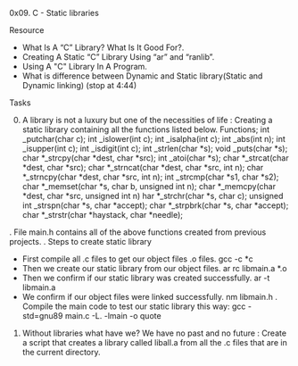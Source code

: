 0x09. C - Static libraries

Resource

* What Is A “C” Library? What Is It Good For?.
* Creating A Static “C” Library Using “ar” and “ranlib”.
* Using A "C" Library In A Program.
* What is difference between Dynamic and Static library(Static and Dynamic linking) (stop at 4:44)

Tasks

0. A library is not a luxury but one of the necessities of life : Creating a static library containing all the functions listed below.
Functions;
 int _putchar(char c);
 int _islower(int c);
 int _isalpha(int c);
 int _abs(int n);
 int _isupper(int c);
 int _isdigit(int c);
 int _strlen(char *s);
 void _puts(char *s);
 char *_strcpy(char *dest, char *src);
 int _atoi(char *s);
 char *_strcat(char *dest, char *src);
 char *_strncat(char *dest, char *src, int n);
 char *_strncpy(char *dest, char *src, int n);
 int _strcmp(char *s1, char *s2);
 char *_memset(char *s, char b, unsigned int n);
 char *_memcpy(char *dest, char *src, unsigned int n) har *_strchr(char *s, char c);
 unsigned int _strspn(char *s, char *accept);
 char *_strpbrk(char *s, char *accept);
 char *_strstr(char *haystack, char *needle);

. File main.h contains all of the above functions created from previous projects.
. Steps to create static library
* First compile all .c files to get our object files .o files. gcc -c *c
* Then we create our static library from our object files. ar rc libmain.a *.o
* Then we confirm if our static library was created successfully. ar -t libmain.a
* We confirm if our object files were linked successfully. nm libmain.h
. Compile the main code to test our static library this way: gcc -std=gnu89 main.c -L. -lmain -o quote

1. Without libraries what have we? We have no past and no future : Create a script that creates a library called liball.a from all the .c files that are in the current directory.
